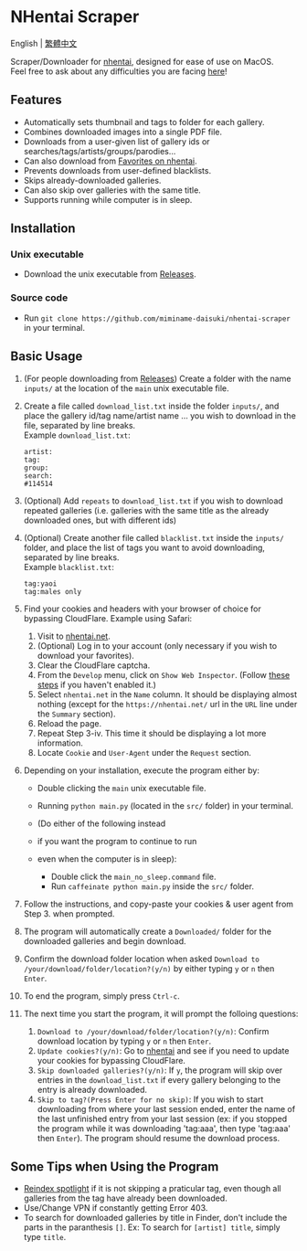 # NHentai Scraper

English | [繁體中文](README_zh-TW.md)

Scraper/Downloader for [nhentai](https://nhentai.net),
designed for ease of use on MacOS.\
Feel free to ask about any difficulties you are facing [here](issues)!

## Features

- Automatically sets thumbnail and tags to folder for each gallery.
- Combines downloaded images into a single PDF file.
- Downloads from a user-given list of gallery ids or searches/tags/artists/groups/parodies...
- Can also download from [Favorites on nhentai](https://nhentai.net/favorites/).
- Prevents downloads from user-defined blacklists.
- Skips already-downloaded galleries.
- Can also skip over galleries with the same title.
- Supports running while computer is in sleep.

## Installation

### Unix executable

- Download the unix executable from [Releases](https://github.com/miminame-daisuki/nhentai-scraper/releases).

### Source code

- Run `git clone https://github.com/miminame-daisuki/nhentai-scraper` in your terminal.

## Basic Usage

1. (For people downloading from [Releases](releases))
Create a folder with the name `inputs/`
at the location of the `main` unix executable file.

1. Create a file called `download_list.txt` inside the folder `inputs/`,
and place the gallery id/tag name/artist name ... you wish to download in the file,
separated by line breaks.\
Example `download_list.txt`:

    ```text
    artist:
    tag:
    group:
    search:
    #114514
    ```

1. (Optional) Add `repeats` to `download_list.txt`
if you wish to download repeated galleries
(i.e. galleries with the same title as the already downloaded ones,
but with different ids)

1. (Optional) Create another file called `blacklist.txt`
inside the `inputs/` folder,
and place the list of tags you want to avoid downloading,
separated by line breaks.\
Example `blacklist.txt`:

    ```text
    tag:yaoi
    tag:males only
    ```

1. Find your cookies and headers with your browser of choice for bypassing CloudFlare.
Example using Safari:
    1. Visit to [nhentai.net](https://nhentai.net).
    1. (Optional) Log in to your account
    (only necessary if you wish to download your favorites).
    1. Clear the CloudFlare captcha.
    1. From the `Develop` menu, click on `Show Web Inspector`.
    (Follow [these steps][1] if you haven't enabled it.)
    1. Select `nhentai.net` in the `Name` column.
    It should be displaying almost nothing
    (except for the `https://nhentai.net/` url in the `URL` line
    under the `Summary` section).
    1. Reload the page.
    1. Repeat Step 3-iv. This time it should be displaying a lot more information.
    1. Locate `Cookie` and `User-Agent` under the `Request` section.

1. Depending on your installation, execute the program either by:
    - Double clicking the `main` unix executable file.
    - Running `python main.py` (located in the `src/` folder) in your terminal.

    - (Do either of the following instead
    - if you want the program to continue to run
    - even when the computer is in sleep):
        - Double click the `main_no_sleep.command` file.
        - Run `caffeinate python main.py` inside the `src/` folder.

1. Follow the instructions,
and copy-paste your cookies & user agent from Step 3. when prompted.

1. The program will automatically create a `Downloaded/` folder
for the downloaded galleries and begin download.

1. Confirm the download folder location
when asked `Download to /your/download/folder/location?(y/n)`
by either typing `y` or `n` then `Enter`.

1. To end the program, simply press `Ctrl-c`.

1. The next time you start the program, it will prompt the folloing questions:
    1. `Download to /your/download/folder/location?(y/n)`:
    Confirm download location by typing `y` or `n` then `Enter`.
    1. `Update cookies?(y/n)`: Go to [nhentai][2]
    and see if you need to update your cookies for bypassing CloudFlare.
    1. `Skip downloaded galleries?(y/n)`: If `y`,
    the program will skip over entries in the `download_list.txt`
    if every gallery belonging to the entry is already downloaded.
    1. `Skip to tag?(Press Enter for no skip)`:
    If you wish to start downloading from where your last session ended,
    enter the name of the last unfinished entry from your last session
    (ex: if you stopped the program while it was downloading 'tag:aaa',
    then type 'tag:aaa' then `Enter`).
    The program should resume the download process.

## Some Tips when Using the Program

- [Reindex spotlight][3] if it is not skipping a praticular tag,
even though all galleries from the tag have already been downloaded.
- Use/Change VPN if constantly getting Error 403.
- To search for downloaded galleries by title in Finder,
don't include the parts in the paranthesis `[]`.
Ex: To search for `[artist] title`, simply type `title`.

[1]: https://developer.apple.com/documentation/safari-developer-tools/enabling-developer-features
[2]: https://nhentai.net
[3]: https://support.apple.com/en-us/102321
